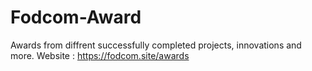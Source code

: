 # Fodcom-Award
Awards from diffrent successfully completed projects, innovations and more.
Website :  https://fodcom.site/awards
